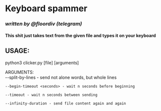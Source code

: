 # **Keyboard spammer**
### _written by @floordiv (telegram)_

#### This shit just takes text from the given file and types it on your keyboard

## **USAGE**:

  python3 clicker.py [file] [arguments]

  ARGUMENTS:  
    --split-by-lines - send not alone words, but whole lines
  
    --begin-timeout <seconds> - wait n seconds before beginning

    --timeout - wait n seconds between sending
  
    --infinity-duration - send file content again and again
  
